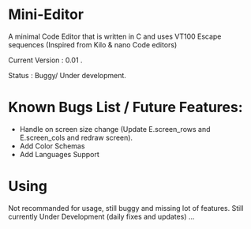 # Mini-Editor 
A minimal Code Editor that is written in C and uses VT100 Escape sequences (Inspired from Kilo & nano Code editors)

Current Version : 0.01 . 

Status : Buggy/ Under development.

# Known Bugs List / Future Features:

* Handle on screen size change (Update E.screen_rows and E.screen_cols and redraw screen).
* Add Color Schemas 
* Add Languages Support
# Using 
Not recommanded for usage, still buggy and missing lot of features.
Still currently Under Development (daily fixes and updates) ...
